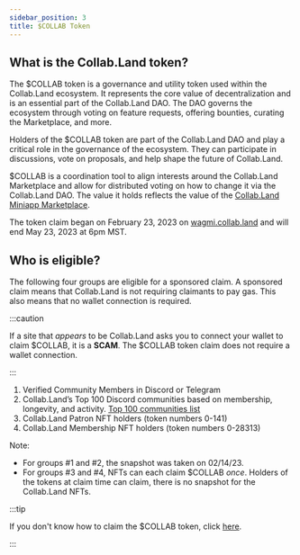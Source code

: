 ```yaml
---
sidebar_position: 3
title: $COLLAB Token
---
```


## What is the Collab.Land token?

The $COLLAB token is a governance and utility token used within the Collab.Land ecosystem. It represents the core value of decentralization and is an essential part of the Collab.Land DAO. The DAO governs the ecosystem through voting on feature requests, offering bounties, curating the Marketplace, and more.

Holders of the $COLLAB token are part of the Collab.Land DAO and play a critical role in the governance of the ecosystem. They can participate in discussions, vote on proposals, and help shape the future of Collab.Land.

$COLLAB is a coordination tool to align interests around the Collab.Land Marketplace and allow for distributed voting on how to change it via the Collab.Land DAO. The value it holds reflects the value of the [Collab.Land Miniapp Marketplace](../marketplace/).

The token claim began on February 23, 2023 on [wagmi.collab.land](https://wagmi.collab.land) and will end May 23, 2023 at 6pm MST.

## Who is eligible?

The following four groups are eligible for a sponsored claim. A sponsored claim means that Collab.Land is not requiring claimants to pay gas. This also means that no wallet connection is required.

:::caution

If a site that _appears_ to be Collab.Land asks you to connect your wallet to claim $COLLAB, it is a **SCAM**. The $COLLAB token claim does not require a wallet connection.

:::

1. Verified Community Members in Discord or Telegram
2. Collab.Land’s Top 100 Discord communities based on membership, longevity, and activity. [Top 100 communities list](https://collabland.mirror.xyz/Rkg2VBIq1cmt87-hqW5cOqdXMZTuLTXwGE9D2-fDI5Q)
3. Collab.Land Patron NFT holders (token numbers 0-141)
4. Collab.Land Membership NFT holders (token numbers 0-28313)

Note:
- For groups #1 and #2, the snapshot was taken on 02/14/23.
- For groups #3 and #4, NFTs can each claim $COLLAB _once_. Holders of the tokens at claim time can claim, there is no snapshot for the Collab.Land NFTs.

:::tip

If you don't know how to claim the $COLLAB token, click [here](../token/claim).

:::